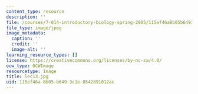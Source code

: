 ```yaml
---
content_type: resource
description: ''
file: /courses/7-014-introductory-biology-spring-2005/115ef46a8b05b6493c1e8542891012ac_lec13.jpg
file_type: image/jpeg
image_metadata:
  caption: ''
  credit: ''
  image-alt: ''
learning_resource_types: []
license: https://creativecommons.org/licenses/by-nc-sa/4.0/
ocw_type: OCWImage
resourcetype: Image
title: lec13.jpg
uid: 115ef46a-8b05-b649-3c1e-8542891012ac
---
```

